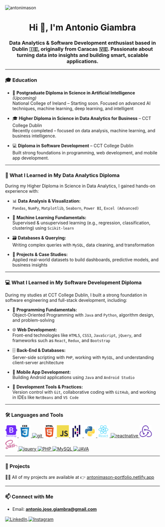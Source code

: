<img src="https://komarev.com/ghpvc/?username=antonimason&label=Profile%20views&color=0e75b6&style=flat" alt="antonimason" />
<h1 align="center">Hi 👋, I'm Antonio Giambra</h1>
<h3 align="center">Data Analytics & Software Development enthusiast based in Dublin 🇮🇪, originally from Caracas 🇻🇪. Passionate about turning data into insights and building smart, scalable applications.</h3>

---

### 🎓 Education

- 🤖 **Postgraduate Diploma in Science in Artificial Intelligence** *(Upcoming)*  
  National College of Ireland – Starting soon. Focused on advanced AI techniques, machine learning, deep learning, and intelligent
  
- 🎓 **Higher Diploma in Science in Data Analytics for Business** – CCT College Dublin   
  Recently completed – focused on data analysis, machine learning, and business intelligence.

- 💻 **Diploma in Software Development** – CCT College Dublin  
  Built strong foundations in programming, web development, and mobile app development.

---

### 🧠 What I Learned in My Data Analytics Diploma

During my Higher Diploma in Science in Data Analytics, I gained hands-on experience with:

- 📊 **Data Analysis & Visualization:**  
  `Pandas`, `NumPy`, `Matplotlib`, `Seaborn`, `Power BI`, `Excel (Advanced)`

- 🤖 **Machine Learning Fundamentals:**  
  Supervised & unsupervised learning (e.g., regression, classification, clustering) using `Scikit-learn`

- 🗃️ **Databases & Querying:**  
  Writing complex queries with `MySQL`, data cleaning, and transformation

- 🧪 **Projects & Case Studies:**  
  Applied real-world datasets to build dashboards, predictive models, and business insights

---

### 💻 What I Learned in My Software Development Diploma

During my studies at CCT College Dublin, I built a strong foundation in software engineering and full-stack development, including:

- 🧱 **Programming Fundamentals:**  
  Object-Oriented Programming with `Java` and `Python`, algorithm design, and problem-solving

- 🌐 **Web Development:**  
  Front-end technologies like `HTML5`, `CSS3`, `JavaScript`, `jQuery`, and frameworks such as `React`, `Redux`, and `Bootstrap`

- 🗄️ **Back-End & Databases:**  
  Server-side scripting with `PHP`, working with `MySQL`, and understanding client-server architecture

- 📱 **Mobile App Development:**  
  Building Android applications using `Java` and `Android Studio`

- 🧰 **Development Tools & Practices:**  
  Version control with `Git`, collaborative coding with `GitHub`, and working in IDEs like `NetBeans` and `VS Code`

---

### 🛠️ Languages and Tools

<p align="left"> <a href="https://getbootstrap.com" target="_blank" rel="noreferrer"> <img src="https://raw.githubusercontent.com/devicons/devicon/master/icons/bootstrap/bootstrap-plain-wordmark.svg" alt="bootstrap" width="40" height="40"/> </a> <a href="https://www.w3schools.com/css/" target="_blank" rel="noreferrer"> <img src="https://raw.githubusercontent.com/devicons/devicon/master/icons/css3/css3-original-wordmark.svg" alt="css3" width="40" height="40"/> </a> <a href="https://git-scm.com/" target="_blank" rel="noreferrer"> <img src="https://www.vectorlogo.zone/logos/git-scm/git-scm-icon.svg" alt="git" width="40" height="40"/> </a> <a href="https://www.w3.org/html/" target="_blank" rel="noreferrer"> <img src="https://raw.githubusercontent.com/devicons/devicon/master/icons/html5/html5-original-wordmark.svg" alt="html5" width="40" height="40"/> </a> <a href="https://developer.mozilla.org/en-US/docs/Web/JavaScript" target="_blank" rel="noreferrer"> <img src="https://raw.githubusercontent.com/devicons/devicon/master/icons/javascript/javascript-original.svg" alt="javascript" width="40" height="40"/> </a> <a href="https://pandas.pydata.org/" target="_blank" rel="noreferrer"> <img src="https://raw.githubusercontent.com/devicons/devicon/2ae2a900d2f041da66e950e4d48052658d850630/icons/pandas/pandas-original.svg" alt="pandas" width="40" height="40"/> </a> <a href="https://www.python.org" target="_blank" rel="noreferrer"> <img src="https://raw.githubusercontent.com/devicons/devicon/master/icons/python/python-original.svg" alt="python" width="40" height="40"/> </a> <a href="https://reactjs.org/" target="_blank" rel="noreferrer"> <img src="https://raw.githubusercontent.com/devicons/devicon/master/icons/react/react-original-wordmark.svg" alt="react" width="40" height="40"/> </a> <a href="https://reactnative.dev/" target="_blank" rel="noreferrer"> <img src="https://reactnative.dev/img/header_logo.svg" alt="reactnative" width="40" height="40"/> </a> <a href="https://redux.js.org" target="_blank" rel="noreferrer"> <img src="https://raw.githubusercontent.com/devicons/devicon/master/icons/redux/redux-original.svg" alt="redux" width="40" height="40"/> </a> <a href="https://sass-lang.com" target="_blank" rel="noreferrer"> <img src="https://raw.githubusercontent.com/devicons/devicon/master/icons/sass/sass-original.svg" alt="sass" width="40" height="40"/> </a> <a href="https://jquery.com/" target="_blank" rel="noreferrer"> <img src="https://www.vectorlogo.zone/logos/jquery/jquery-vertical.svg" alt="jquery" width="40" height="40"/> </a> <a href="[https://jquery.com/](https://www.php.net/)" target="_blank" rel="noreferrer"> <img src="https://www.vectorlogo.zone/logos/php/php-vertical.svg" alt="PHP" width="40" height="40"/> </a><a href="https://www.mysql.com/" target="_blank" rel="noreferrer"> <img src="https://www.vectorlogo.zone/logos/mysql/mysql-ar21.svg" alt="MySQL" width="40" height="40"/> </a><a href="https://www.java.com/es/" target="_blank" rel="noreferrer"> <img src="https://www.vectorlogo.zone/logos/java/java-vertical.svg" alt="JAVA" width="40" height="40"/> </a></p>

---

### 🚀 Projects

👨‍💻 All of my projects are available at 👉 [antonimason-portfolio.netlify.app](https://antonimason-portfolio.netlify.app/)

---

### 📫 Connect with Me

- Email: **antonio.jose.giambra@gmail.com**

<p align="left">
  <a href="https://www.linkedin.com/in/antonio-giambra-castellanos-293148233/" target="blank">
    <img align="center" src="https://raw.githubusercontent.com/rahuldkjain/github-profile-readme-generator/master/src/images/icons/Social/linked-in-alt.svg" alt="LinkedIn" height="30" width="40" />
  </a>
  <a href="https://instagram.com/anto_code9" target="blank">
    <img align="center" src="https://raw.githubusercontent.com/rahuldkjain/github-profile-readme-generator/master/src/images/icons/Social/instagram.svg" alt="Instagram" height="30" width="40" />
  </a>
</p>


